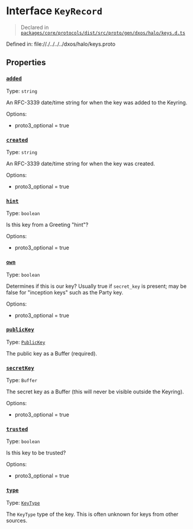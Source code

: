 # Interface `KeyRecord`
> Declared in [`packages/core/protocols/dist/src/proto/gen/dxos/halo/keys.d.ts`]()

Defined in:
   file://./../../../dxos/halo/keys.proto
## Properties
### [`added`]()
Type: `string`

An RFC-3339 date/time string for when the key was added to the Keyring.

Options:
  - proto3_optional = true
### [`created`]()
Type: `string`

An RFC-3339 date/time string for when the key was created.

Options:
  - proto3_optional = true
### [`hint`]()
Type: `boolean`

Is this key from a Greeting "hint"?

Options:
  - proto3_optional = true
### [`own`]()
Type: `boolean`

Determines if this is our key?
Usually true if  `secret_key`  is present; may be false for "inception keys" such as the Party key.

Options:
  - proto3_optional = true
### [`publicKey`]()
Type: [`PublicKey`](/api/@dxos/client/classes/PublicKey)

The public key as a Buffer (required).
### [`secretKey`]()
Type: `Buffer`

The secret key as a Buffer (this will never be visible outside the Keyring).

Options:
  - proto3_optional = true
### [`trusted`]()
Type: `boolean`

Is this key to be trusted?

Options:
  - proto3_optional = true
### [`type`]()
Type: [`KeyType`](/api/@dxos/client/enums#KeyType)

The  `KeyType`  type of the key. This is often unknown for keys from other sources.